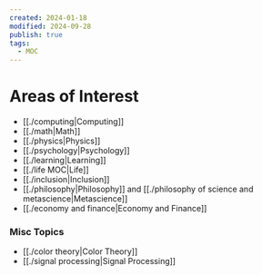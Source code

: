 ```yaml
---
created: 2024-01-18
modified: 2024-09-28
publish: true
tags:
  - MOC
---
```

# Areas of Interest
- [[./computing|Computing]]
- [[./math|Math]]
- [[./physics|Physics]]
- [[./psychology|Psychology]]
- [[./learning|Learning]]
- [[./life MOC|Life]]
- [[./inclusion|Inclusion]]
- [[./philosophy|Philosophy]] and [[./philosophy of science and metascience|Metascience]]
- [[./economy and finance|Economy and Finance]]

### Misc Topics
- [[./color theory|Color Theory]]
- [[./signal processing|Signal Processing]]
